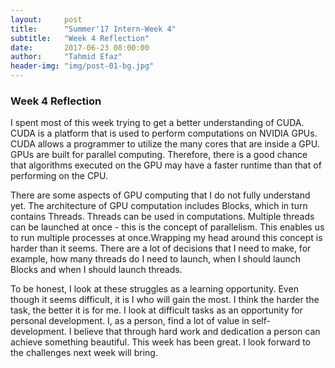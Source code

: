 ```yaml
---
layout:     post
title:      "Summer'17 Intern-Week 4"
subtitle:   "Week 4 Reflection"
date:       2017-06-23 08:00:00
author:     "Tahmid Efaz"
header-img: "img/post-01-bg.jpg"
---
```


<h3>Week 4 Reflection</h3>
<p>
I spent most of this week trying to get a better understanding of CUDA. 
CUDA is a platform that is used to perform computations on NVIDIA GPUs. 
CUDA allows a programmer to utilize the many cores that are inside a GPU. GPUs are built for parallel computing. 
Therefore, there is a good chance that algorithms executed on the GPU may have a faster runtime than that of performing on the CPU.
</p>
<p>
There are some aspects of GPU computing that I do not fully understand yet. The architecture of GPU computation includes Blocks, which in turn contains Threads. 
Threads can be used in computations. Multiple threads can be launched at once - this is the concept of parallelism. This enables us to run multiple processes at once.Wrapping my head around this concept is harder than it seems. There are a lot of decisions that  I need to make, for example, how many threads do I need to launch, when I should launch Blocks and when I should launch threads. 
</p>
<p>
To be honest, I look at these struggles as a learning opportunity. Even though it seems difficult, it is I who will gain the most. I think the harder the task, the better it is for me. I look at difficult tasks as an opportunity for personal development. I, as a person, find a lot of value in self-development. I believe that through hard work and dedication a person can achieve something beautiful. This week has been great. I look forward to the challenges next week will bring.
</p>
